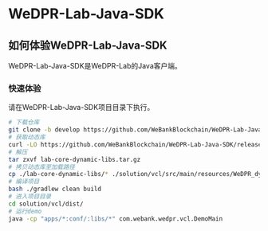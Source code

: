 # WeDPR-Lab-Java-SDK

## 如何体验WeDPR-Lab-Java-SDK

WeDPR-Lab-Java-SDK是WeDPR-Lab的Java客户端。

### 快速体验

请在WeDPR-Lab-Java-SDK项目目录下执行。

```bash
# 下载仓库
git clone -b develop https://github.com/WeBankBlockchain/WeDPR-Lab-Java-SDK.git && cd ./WeDPR-Lab-Java-SDK
# 获取动态库
curl -LO https://github.com/WeBankBlockchain/WeDPR-Lab-Java-SDK/releases/download/v0.0.1/lab-core-dynamic-libs.tar.gz
# 解压
tar zxvf lab-core-dynamic-libs.tar.gz
# 拷贝动态库至加载路径
cp ./lab-core-dynamic-libs/* ./solution/vcl/src/main/resources/WeDPR_dynamic_lib
# 编译项目
bash ./gradlew clean build
# 进入项目目录
cd solution/vcl/dist/
# 运行demo
java -cp "apps/*:conf/:libs/*" com.webank.wedpr.vcl.DemoMain
```
